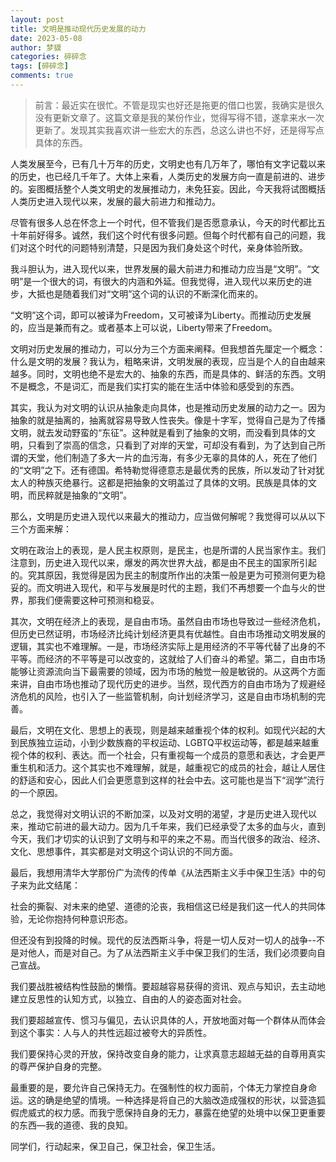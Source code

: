 ```yaml
---
layout: post
title: 文明是推动现代历史发展的动力
date: 2023-05-08
author: 梦貘
categories: 碎碎念
tags: [碎碎念]
comments: true
---
```


> 前言：最近实在很忙。不管是现实也好还是拖更的借口也罢，我确实是很久没有更新文章了。这篇文章是我的某份作业，觉得写得不错，遂拿来水一次更新了。发现其实我喜欢讲一些宏大的东西，总这么讲也不好，还是得写点具体的东西。

人类发展至今，已有几十万年的历史，文明史也有几万年了，哪怕有文字记载以来的历史，也已经几千年了。大体上来看，人类历史的发展方向一直是前进的、进步的。妄图概括整个人类文明史的发展推动力，未免狂妄。因此，今天我将试图概括人类历史进入现代以来，发展的最大前进力和推动力。

尽管有很多人总在怀念上一个时代，但不管我们是否愿意承认，今天的时代都比五十年前好得多。诚然，我们这个时代有很多问题。但每个时代都有自己的问题，我们对这个时代的问题特别清楚，只是因为我们身处这个时代，亲身体验所致。

我斗胆认为，进入现代以来，世界发展的最大前进力和推动力应当是“文明”。“文明”是一个很大的词，有很大的内涵和外延。但我觉得，进入现代以来历史的进步，大抵也是随着我们对“文明”这个词的认识的不断深化而来的。

“文明”这个词，即可以被译为Freedom，又可被译为Liberty。而推动历史发展的，应当是兼而有之。或者基本上可以说，Liberty带来了Freedom。

文明对历史发展的推动力，可以分为三个方面来阐释。但我想首先厘定一个概念：什么是文明的发展？我认为，粗略来讲，文明发展的表现，应当是个人的自由越来越多。同时，文明也绝不是宏大的、抽象的东西，而是具体的、鲜活的东西。文明不是概念，不是词汇，而是我们实打实的能在生活中体验和感受到的东西。

其实，我认为对文明的认识从抽象走向具体，也是推动历史发展的动力之一。因为抽象的就是抽离的，抽离就容易导致人性丧失。像是十字军，觉得自己是为了传播文明，就去发动野蛮的“东征”。这种就是看到了抽象的文明，而没看到具体的文明，只看到了崇高的信念，只看到了对岸的天堂，可却没有看到，为了达到自己所谓的天堂，他们制造了多大一片的血污海，有多少无辜的具体的人，死在了他们的“文明”之下。还有德国。希特勒觉得德意志是最优秀的民族，所以发动了针对犹太人的种族灭绝暴行。这都是把抽象的文明盖过了具体的文明。民族是具体的文明，而民粹就是抽象的“文明”。

那么，文明是历史进入现代以来最大的推动力，应当做何解呢？我觉得可以从以下三个方面来解：

文明在政治上的表现，是人民主权原则，是民主，也是所谓的人民当家作主。我们注意到，历史进入现代以来，爆发的两次世界大战，都是由不民主的国家所引起的。究其原因，我觉得是因为民主的制度所作出的决策一般是更为可预测何更为稳妥的。而文明进入现代，和平与发展是时代的主题，我们不再想要一个血与火的世界，那我们便需要这种可预测和稳妥。

其次，文明在经济上的表现，是自由市场。虽然自由市场也导致过一些经济危机，但历史已然证明，市场经济比纯计划经济更具有优越性。自由市场推动文明发展的逻辑，其实也不难理解。一是，市场经济实际上是用经济的不平等代替了出身的不平等。而经济的不平等是可以改变的，这就给了人们奋斗的希望。第二，自由市场能够让资源流向当下最需要的领域，因为市场的触觉一般是敏锐的。从这两个方面来讲，自由市场也推动了现代历史的进步。当然，现代西方的自由市场为了规避经济危机的风险，也引入了一些监管机制，向计划经济学习，这是自由市场机制的完善。

最后，文明在文化、思想上的表现，则是越来越重视个体的权利。如现代兴起的大到民族独立运动，小到少数族裔的平权运动、LGBTQ平权运动等，都是越来越重视个体的权利、表达。而一个社会，只有重视每一个成员的意愿和表达，才会更严重生机和活力。这个其实也不难理解，就是，越重视它的成员的社会，越让人居住的舒适和安心，因此人们会更愿意到这样的社会中去。这可能也是当下“润学”流行的一个原因。

总之，我觉得对文明认识的不断加深，以及对文明的渴望，才是历史进入现代以来，推动它前进的最大动力。因为几千年来，我们已经承受了太多的血与火，直到今天，我们才切实的认识到了文明与和平的来之不易。而当代很多的政治、经济、文化、思想事件，其实都是对文明这个词认识的不同方面。

最后，我想用清华大学那份广为流传的传单《从法西斯主义手中保卫生活》中的句子来为此文结尾：

社会的撕裂、对未来的绝望、道德的沦丧，我相信这已经是我们这一代人的共同体验，无论你抱持何种意识形态。

但还没有到投降的时候。现代的反法西斯斗争，将是一切人反对一切人的战争--不是对他人，而是对自己。为了从法西斯主义手中保卫我们的生活，我们必须要向自己宣战。

我们要战胜被结构性鼓励的懒惰。要超越容易获得的资讯、观点与知识，去主动地建立反思性的认知方式，以独立、自由的人的姿态面对社会。

我们要超越宣传、惯习与偏见，去认识具体的人，开放地面对每一个群体从而体会到这个事实：人与人的共性远超过被夸大的异质性。

我们要保持心灵的开放，保持改变自身的能力，让求真意志超越无益的自尊用真实的尊严保护自身的完整。

最重要的是，要允许自己保持无力。在强制性的权力面前，个体无力掌控自身命运。这的确是绝望的情境。一种选择是将自己的大脑改造成强权的形状，以营造狐假虎威式的权力感。而我宁愿保持自身的无力，暴露在绝望的处境中以保卫更重要的东西—我的道德、我的良知。

同学们，行动起来，保卫自己，保卫社会，保卫生活。